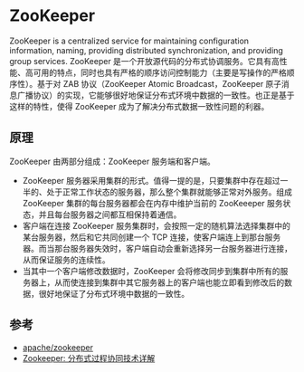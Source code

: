 # ZooKeeper

ZooKeeper is a centralized service for maintaining configuration information, naming, providing distributed synchronization, and providing group services.
ZooKeeper 是一个开放源代码的分布式协调服务。它具有高性能、高可用的特点，同时也具有严格的顺序访问控制能力（主要是写操作的严格顺序性）。基于对 ZAB 协议（ZooKeeper Atomic Broadcast，ZooKeeper 原子消息广播协议）的实现，它能够很好地保证分布式环境中数据的一致性。也正是基于这样的特性，使得 ZooKeeper 成为了解决分布式数据一致性问题的利器。

## 原理

ZooKeeper 由两部分组成：ZooKeeper 服务端和客户端。

* ZooKeeper 服务器采用集群的形式。值得一提的是，只要集群中存在超过一半的、处于正常工作状态的服务器，那么整个集群就能够正常对外服务。组成 ZooKeeper 集群的每台服务器都会在内存中维护当前的 ZooKeeeper 服务状态，并且每台服务器之间都互相保持着通信。
* 客户端在连接 ZooKeeper 服务集群时，会按照一定的随机算法选择集群中的某台服务器，然后和它共同创建一个 TCP 连接，使客户端连上到那台服务器。而当那台服务器失效时，客户端自动会重新选择另一台服务器进行连接，从而保证服务的连续性。
* 当其中一个客户端修改数据时，ZooKeeper 会将修改同步到集群中所有的服务器上，从而使连接到集群中其它服务器上的客户端也能立即看到修改后的数据，很好地保证了分布式环境中数据的一致性。

## 参考

* [apache/zookeeper](https://github.com/apache/zookeeper)
* [Zookeeper: 分布式过程协同技术详解](http://www.dengshenyu.com/%E5%88%86%E5%B8%83%E5%BC%8F%E7%B3%BB%E7%BB%9F/2017/11/01/zookeeper.html)

